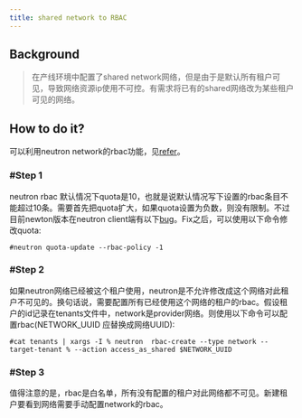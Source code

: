 ```yaml
---
title: shared network to RBAC
---
```


## Background

> 在产线环境中配置了shared network网络，但是由于是默认所有租户可见，导致网络资源ip使用不可控。有需求将已有的shared网络改为某些租户可见的网络。


## How to do it?

可以利用neutron network的rbac功能，见[refer](https://docs.openstack.org/newton/networking-guide/config-rbac.html)。

### #Step 1

neutron rbac 默认情况下quota是10，也就是说默认情况写下设置的rbac条目不能超过10条。需要首先把quota扩大，如果quota设置为负数，则没有限制。不过目前newton版本在neutron client端有以下[bug](https://review.openstack.org/#/c/383531/3)。Fix之后，可以使用以下命令修改quota:

```
#neutron quota-update --rbac-policy -1
```

### #Step 2

如果neutron网络已经被这个租户使用，neutron是不允许修改成这个网络对此租户不可见的。换句话说，需要配置所有已经使用这个网络的租户的rbac。假设租户的id记录在tenants文件中，network是provider网络。则使用以下命令可以配置rbac(NETWORK_UUID 应替换成网络UUID):

```
#cat tenants | xargs -I % neutron  rbac-create --type network --target-tenant % --action access_as_shared $NETWORK_UUID
```

### #Step 3

值得注意的是，rbac是白名单，所有没有配置的租户对此网络都不可见。新建租户要看到网络需要手动配置network的rbac。
